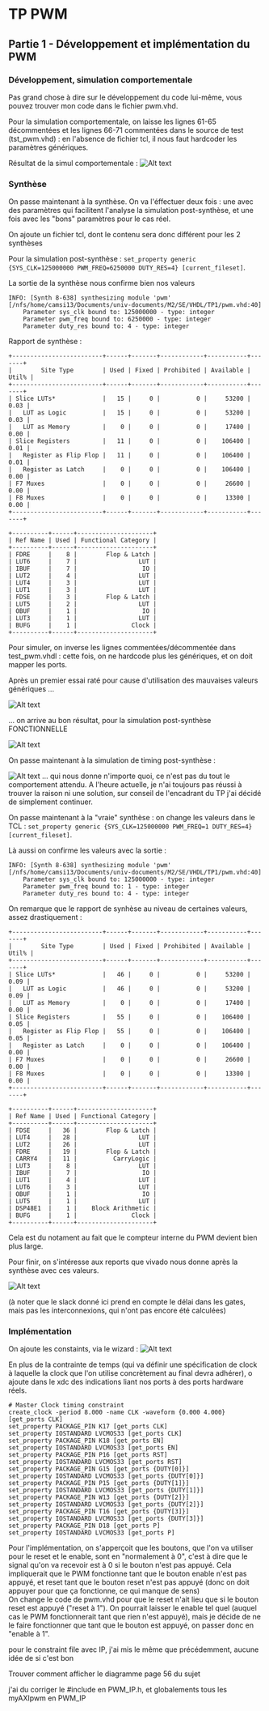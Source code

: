 # TP PWM

## Partie 1 - Développement et implémentation du PWM

### Développement, simulation comportementale
Pas grand chose à dire sur le développement du code lui-même, vous pouvez trouver mon code dans le fichier pwm.vhd. 

Pour la simulation comportementale, on laisse les lignes 61-65 décommentées et les lignes 66-71 commentées dans le source de test (tst_pwm.vhd) : en l'absence de fichier tcl, il nous faut hardcoder les paramètres génériques.  

Résultat de la simul comportementale : 
![Alt text](<simulation comportementale.png>)

### Synthèse

On passe maintenant à la synthèse. On va l'éffectuer deux fois : une avec des paramètres qui facilitent l'analyse la simulation post-synthèse, et une fois avec les "bons" paramètres pour le cas réel.  

On ajoute un fichier tcl, dont le contenu sera donc différent pour les 2 synthèses

Pour la simulation post-synthèse : `set_property generic {SYS_CLK=125000000 PWM_FREQ=6250000 DUTY_RES=4} [current_fileset]`.

La sortie de la synthèse nous confirme bien nos valeurs 

```
INFO: [Synth 8-638] synthesizing module 'pwm' [/nfs/home/camsi13/Documents/univ-documents/M2/SE/VHDL/TP1/pwm.vhd:40]
	Parameter sys_clk bound to: 125000000 - type: integer 
	Parameter pwm_freq bound to: 6250000 - type: integer 
	Parameter duty_res bound to: 4 - type: integer 
```

Rapport de synthèse : 

```
+-------------------------+------+-------+------------+-----------+-------+
|        Site Type        | Used | Fixed | Prohibited | Available | Util% |
+-------------------------+------+-------+------------+-----------+-------+
| Slice LUTs*             |   15 |     0 |          0 |     53200 |  0.03 |
|   LUT as Logic          |   15 |     0 |          0 |     53200 |  0.03 |
|   LUT as Memory         |    0 |     0 |          0 |     17400 |  0.00 |
| Slice Registers         |   11 |     0 |          0 |    106400 |  0.01 |
|   Register as Flip Flop |   11 |     0 |          0 |    106400 |  0.01 |
|   Register as Latch     |    0 |     0 |          0 |    106400 |  0.00 |
| F7 Muxes                |    0 |     0 |          0 |     26600 |  0.00 |
| F8 Muxes                |    0 |     0 |          0 |     13300 |  0.00 |
+-------------------------+------+-------+------------+-----------+-------+
```

```
+----------+------+---------------------+
| Ref Name | Used | Functional Category |
+----------+------+---------------------+
| FDRE     |    8 |        Flop & Latch |
| LUT6     |    7 |                 LUT |
| IBUF     |    7 |                  IO |
| LUT2     |    4 |                 LUT |
| LUT4     |    3 |                 LUT |
| LUT1     |    3 |                 LUT |
| FDSE     |    3 |        Flop & Latch |
| LUT5     |    2 |                 LUT |
| OBUF     |    1 |                  IO |
| LUT3     |    1 |                 LUT |
| BUFG     |    1 |               Clock |
+----------+------+---------------------+

```

Pour simuler, on inverse les lignes commentées/décommentée dans test_pwm.vhdl : cette fois, on ne hardcode plus les génériques, et on doit mapper les ports. 

Après un premier essai raté pour cause d'utilisation des mauvaises valeurs génériques ... 

![Alt text](<post synth simul mauvais generic timeout.png>)

... on arrive au bon résultat, pour la simulation post-synthèse FONCTIONNELLE

![Alt text](<post synth functional simulation.png>)

On passe maintenant à la simulation de timing post-synthèse : 

![Alt text](<post synth timing simulation nimportequoi.png>)
... qui nous donne n'importe quoi, ce n'est pas du tout le comportement attendu. A l'heure actuelle, je n'ai toujours pas réussi à trouver la raison ni une solution, sur conseil de l'encadrant du TP j'ai décidé de simplement continuer.  

On passe maintenant à la "vraie" synthèse : on change les valeurs dans le TCL : `set_property generic {SYS_CLK=125000000 PWM_FREQ=1 DUTY_RES=4} [current_fileset]`.  

Là aussi on confirme les valeurs avec la sortie : 
```
INFO: [Synth 8-638] synthesizing module 'pwm' [/nfs/home/camsi13/Documents/univ-documents/M2/SE/VHDL/TP1/pwm.vhd:40]
	Parameter sys_clk bound to: 125000000 - type: integer 
	Parameter pwm_freq bound to: 1 - type: integer 
	Parameter duty_res bound to: 4 - type: integer 
```

On remarque que le rapport de synhèse au niveau de certaines valeurs, assez drastiquement : 

```
+-------------------------+------+-------+------------+-----------+-------+
|        Site Type        | Used | Fixed | Prohibited | Available | Util% |
+-------------------------+------+-------+------------+-----------+-------+
| Slice LUTs*             |   46 |     0 |          0 |     53200 |  0.09 |
|   LUT as Logic          |   46 |     0 |          0 |     53200 |  0.09 |
|   LUT as Memory         |    0 |     0 |          0 |     17400 |  0.00 |
| Slice Registers         |   55 |     0 |          0 |    106400 |  0.05 |
|   Register as Flip Flop |   55 |     0 |          0 |    106400 |  0.05 |
|   Register as Latch     |    0 |     0 |          0 |    106400 |  0.00 |
| F7 Muxes                |    0 |     0 |          0 |     26600 |  0.00 |
| F8 Muxes                |    0 |     0 |          0 |     13300 |  0.00 |
+-------------------------+------+-------+------------+-----------+-------+
```

```
+----------+------+---------------------+
| Ref Name | Used | Functional Category |
+----------+------+---------------------+
| FDSE     |   36 |        Flop & Latch |
| LUT4     |   28 |                 LUT |
| LUT2     |   26 |                 LUT |
| FDRE     |   19 |        Flop & Latch |
| CARRY4   |   11 |          CarryLogic |
| LUT3     |    8 |                 LUT |
| IBUF     |    7 |                  IO |
| LUT1     |    4 |                 LUT |
| LUT6     |    3 |                 LUT |
| OBUF     |    1 |                  IO |
| LUT5     |    1 |                 LUT |
| DSP48E1  |    1 |    Block Arithmetic |
| BUFG     |    1 |               Clock |
+----------+------+---------------------+
```

Cela est du notament au fait que le compteur interne du PWM devient bien plus large.  

Pour finir, on s'intéresse aux reports que vivado nous donne après la synthèse avec ces valeurs.

![Alt text](image.png)

(à noter que le slack donné ici prend en compte le délai dans les gates, mais pas les interconnexions, qui n'ont pas encore été calculées)

### Implémentation
On ajoute les constaints, via le wizard : 
![Alt text](<timing constraints wizard.png>)

En plus de la contrainte de temps (qui va définir une spécification de clock à laquelle la clock que l'on utilise concrètement au final devra adhérer), o ajoute dans le xdc des indications liant nos ports à des ports hardware réels.  

```xdc
# Master Clock timing constraint
create_clock -period 8.000 -name CLK -waveform {0.000 4.000} [get_ports CLK]
set_property PACKAGE_PIN K17 [get_ports CLK]
set_property IOSTANDARD LVCMOS33 [get_ports CLK]
set_property PACKAGE_PIN K18 [get_ports EN]
set_property IOSTANDARD LVCMOS33 [get_ports EN]
set_property PACKAGE_PIN P16 [get_ports RST]
set_property IOSTANDARD LVCMOS33 [get_ports RST]
set_property PACKAGE_PIN G15 [get_ports {DUTY[0]}]
set_property IOSTANDARD LVCMOS33 [get_ports {DUTY[0]}]
set_property PACKAGE_PIN P15 [get_ports {DUTY[1]}]
set_property IOSTANDARD LVCMOS33 [get_ports {DUTY[1]}]
set_property PACKAGE_PIN W13 [get_ports {DUTY[2]}]
set_property IOSTANDARD LVCMOS33 [get_ports {DUTY[2]}]
set_property PACKAGE_PIN T16 [get_ports {DUTY[3]}]
set_property IOSTANDARD LVCMOS33 [get_ports {DUTY[3]}]
set_property PACKAGE_PIN D18 [get_ports P]
set_property IOSTANDARD LVCMOS33 [get_ports P]
```

Pour l'implémentation, on s'apperçoit que les boutons, que l'on va utiliser pour le reset et le enable, sont en "normalement à 0", c'est à dire que le signal qu'on va recevoir est à 0 si le bouton n'est pas appuyé. Cela impliquerait que le PWM fonctionne tant que le bouton enable n'est pas appuyé, et reset tant que le bouton reset n'est pas appuyé (donc on doit appuyer pour que ça fonctionne, ce qui manque de sens)  
On change le code de pwm.vhd pour que le reset n'ait lieu que si le bouton reset est appuyé ("reset à 1"). On pourrait laisser le enable tel quel (auquel cas le PWM fonctionnerait tant que rien n'est appuyé), mais je décide de ne le faire fonctionner que tant que le bouton est appuyé, on passer donc en "enable à 1".  

pour le constraint file avec IP, j'ai mis le même que précédemment, aucune idée de si c'est bon

Trouver comment afficher le diagramme page 56 du sujet  

j'ai du corriger le #include en PWM_IP.h, et globalements tous les myAXIpwm en PWM_IP
